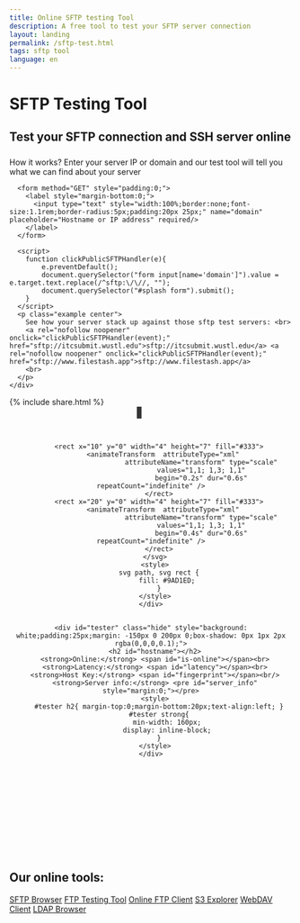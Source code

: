```yaml
---
title: Online SFTP testing Tool
description: A free tool to test your SFTP server connection
layout: landing
permalink: /sftp-test.html
tags: sftp tool
language: en
---
```


<link rel="stylesheet" href="/css/landing-page.css">
<link rel="stylesheet" href="/css/landing-page-login.css">

<div id="splash" class="nopadding">
  <div class="row">
    <div class="col-sm-12">
      <div class="hgroup">
        <h1>SFTP Testing Tool</h1>
        <h2 style="display: block;font-size: 1.3rem;height: inherit;margin-bottom: 1.5rem;">
            Test your SFTP connection and SSH server online
        </h2>
        <p class="container">
          How it works? Enter your server IP or domain and our test tool will tell you what we can find about your server
        </p>
      </div>

      <form method="GET" style="padding:0;">
        <label style="margin-bottom:0;">
          <input type="text" style="width:100%;border:none;font-size:1.1rem;border-radius:5px;padding:20px 25px;" name="domain" placeholder="Hostname or IP address" required/>
        </label>
      </form>

      <script>
        function clickPublicSFTPHandler(e){
            e.preventDefault();
            document.querySelector("form input[name='domain']").value = e.target.text.replace(/^sftp:\/\//, "");
            document.querySelector("#splash form").submit();
        }
      </script>
      <p class="example center">
        See how your server stack up against those sftp test servers: <br>
        <a rel="nofollow noopener" onclick="clickPublicSFTPHandler(event);" href="sftp://itcsubmit.wustl.edu">sftp://itcsubmit.wustl.edu</a> <a rel="nofollow noopener" onclick="clickPublicSFTPHandler(event);" href="sftp://www.filestash.app">sftp://www.filestash.app</a>
        <br>
      </p>
    </div>
  </div>
  {% include share.html %}
</div>
<div class="waveshape"></div>

<div id="features" style="padding-bottom:0;">
  <div class="container">
    <div class="center" id="loader" class="show" style="margin-bottom:200px;text-align:center;">
      <svg version="1.1" id="Layer_1" xmlns="http://www.w3.org/2000/svg" xmlns:xlink="http://www.w3.org/1999/xlink" x="0px" y="0px"
           width="50px" height="50px" viewBox="0 0 24 24" style="enable-background:new 0 0 50 50;" xml:space="preserve">
        <rect x="0" y="0" width="4" height="7" fill="#333">
          <animateTransform  attributeType="xml"
                             attributeName="transform" type="scale"
                             values="1,1; 1,3; 1,1"
                             begin="0s" dur="0.6s" repeatCount="indefinite" />
        </rect>

        <rect x="10" y="0" width="4" height="7" fill="#333">
          <animateTransform  attributeType="xml"
                             attributeName="transform" type="scale"
                             values="1,1; 1,3; 1,1"
                             begin="0.2s" dur="0.6s" repeatCount="indefinite" />
        </rect>
        <rect x="20" y="0" width="4" height="7" fill="#333">
          <animateTransform  attributeType="xml"
                             attributeName="transform" type="scale"
                             values="1,1; 1,3; 1,1"
                             begin="0.4s" dur="0.6s" repeatCount="indefinite" />
        </rect>
      </svg>
      <style>
        svg path, svg rect {
            fill: #9AD1ED;
        }
      </style>
    </div>


    <div id="tester" class="hide" style="background: white;padding:25px;margin: -150px 0 200px 0;box-shadow: 0px 1px 2px rgba(0,0,0,0.1);">
      <h2 id="hostname"></h2>
      <strong>Online:</strong> <span id="is-online"></span><br>
      <strong>Latency:</strong> <span id="latency"></span><br>
      <strong>Host Key:</strong> <span id="fingerprint"></span><br/>
      <strong>Server info:</strong> <pre id="server_info" style="margin:0;"></pre>
      <style>
        #tester h2{ margin-top:0;margin-bottom:20px;text-align:left; }
        #tester strong{
            min-width: 160px;
            display: inline-block;
        }
      </style>
    </div>
  </div>

  <script>
    (function() {
        function sftpTest(domain) {
            var oReq = new XMLHttpRequest();
            oReq.onload = function(){
                var data = JSON.parse(this.responseText);
                document.getElementById("latency").innerText = data["latency"];
                document.getElementById("is-online").innerText = data["isOnline"] ? "Yes" : "No";
                document.getElementById("server_info").innerText = data["server_info"];
                document.getElementById("fingerprint").innerText = data["fingerprint"];

                if(data["isOnline"]){
                    let $a = document.createElement("a");
                    $a.setAttribute("target", "_blank");
                    $a.setAttribute("href", "http://www.filestash.app{% post_url 2020-04-30-sftp-browser %}");
                    $a.innerText = data["hostname"];
                    document.getElementById("hostname").innerHTML = $a.outerHTML;
                } else {
                    document.getElementById("hostname").innerText = data["hostname"];
                }

                document.getElementById("tester").classList.add("show");
                document.getElementById("loader").classList.remove("show");
                document.getElementById("loader").classList.add("hide");
            };
            oReq.onerror = function(){
                console.log("ERROR");
            };
            oReq.open("get", "https://pages.kerjean.me/projects/filestash/apps/sftp_test/?domain="+domain, true);
            oReq.send();
        }

        var match = location.search.match(/domain=([^&]+)/);
        if(match){
            document.querySelector("form input[name='domain']").value = match[1];
            sftpTest(match[1]);
        } else {
            sftpTest("itcsubmit.wustl.edu")
        }

    }());
  </script>

  <div class="call-to-action">
    <h2>Our online tools:</h2>
    <a class="btn light" href="{% post_url 2020-04-30-sftp-browser %}">SFTP Browser</a>
    <a class="btn light" href="{% post_url 2020-08-04-ftp-testing-tool %}">FTP Testing Tool</a>
    <a class="btn light" href="{% post_url 2019-11-26-ftp-web-client %}">Online FTP Client</a>
    <a class="btn light" href="{% post_url 2019-11-21-s3-browser %}">S3 Explorer</a>
    <a class="btn light" href="{% post_url 2021-10-18-webdav-client %}">WebDAV Client</a>
    <a class="btn light" href="{% post_url 2020-01-04-ldap-browser %}">LDAP Browser</a>
  </div>
</div>

